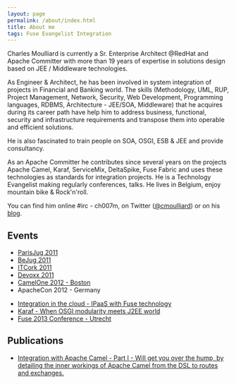 ```yaml
---
layout: page
permalink: /about/index.html
title: About me
tags: Fuse Evangelist Integration
---
```


Charles Moulliard is currently a Sr. Enterprise Architect @RedHat and Apache Committer with more than 19 years of
expertise in solutions design based on JEE / Middleware technologies.

As Engineer & Architect, he has been involved in system integration of projects in Financial and Banking world.
The skills (Methodology, UML, RUP, Project Management, Network, Security, Web Development, Programming languages, RDBMS,
Architecture - JEE/SOA, Middleware) that he acquires during its career path have help him to address business, functional,
security and infrastructure requirements and transpose them into operable and efficient solutions.

He is also fascinated to train people on SOA, OSGI, ESB & JEE and provide consultancy.

As an Apache Committer he contributes since several years on the projects Apache Camel, Karaf, ServiceMix, DeltaSpike, Fuse Fabric and uses these technologies as standards
for integration projects. He is a Technology Evangelist making regularly conferences, talks. He lives in Belgium, enjoy mountain bike & Rock'n'roll.

You can find him online #irc - ch007m, on Twitter ([@cmoulliard](http://twitter.com/cmoulliard)) or on his [blog](http://cmoulliard.blogspot.com).

## Events

* [ParisJug 2011](http://www.parisjug.org/xwiki/bin/view/Meeting/20110510)
* [BeJug 2011](http://bejug.org/confluenceBeJUG/display/BeJUG/Integration+with+Apache+Camel+and+ESB)
* [ITCork 2011](http://www.itcork.ie/index.cfm?page=events&eventId=229)
* [Devoxx 2011](http://www.devoxx.com/display/DV11/Hands+on+with+Apache+ActiveMQ%2C+ServiceMix%2C+Camel+and+CXF,http://www.devoxx.com/display/DV11/Hands+on+with+Apache+ActiveMQ%2C+ServiceMix%2C+Camel+and+CXF)
* [CamelOne 2012 - Boston](http://fusesource.com/apache-camel-conference-2012/camelone_speakers_2012/#cmoulliard)
* ApacheCon 2012 - Germany
- [Integration in the cloud - IPaaS with Fuse technology](http://www.apachecon.eu/schedule/presentation/141/)
- [Karaf - When OSGI modularity meets J2EE world](http://www.apachecon.eu/schedule/presentation/183/)
- [Fuse 2013 Conference - Utrecht](https://jbossfuse2013.eventbrite.nl/)

## Publications

- [Integration with Apache Camel - Part I - Will get you over the hump, by detailing the inner workings of Apache Camel from the DSL to routes and exchanges.](http://jaxenter.com/jax-magazine/JAX-Magazine-2013-05)

